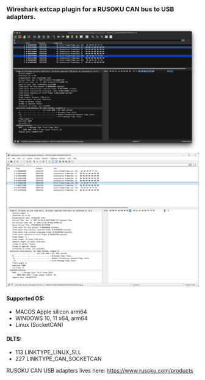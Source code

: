 ### Wireshark extcap plugin for a RUSOKU CAN bus to USB adapters.

![Wireshark_Macos.png](Images/Wireshark_Macos.png)
![TouCAN_wireshark_1.jpg](Images/TouCAN_wireshark_1.jpg)

#### Supported OS:
- MACOS Apple silicon arm64
- WINDOWS 10, 11 x64, arm64
- Linux (SocketCAN)
#### DLTS:
- 113 LINKTYPE_LINUX_SLL
- 227 LINKTYPE_CAN_SOCKETCAN

RUSOKU CAN USB adapters lives here: <https://www.rusoku.com/products>
